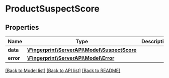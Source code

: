 # ProductSuspectScore

## Properties
Name | Type | Description | Notes
------------ | ------------- | ------------- | -------------
**data** | [**\Fingerprint\ServerAPI\Model\SuspectScore**](SuspectScore.md) |  | [optional] 
**error** | [**\Fingerprint\ServerAPI\Model\Error**](Error.md) |  | [optional] 

[[Back to Model list]](../../README.md#documentation-for-models) [[Back to API list]](../../README.md#documentation-for-api-endpoints) [[Back to README]](../../README.md)

